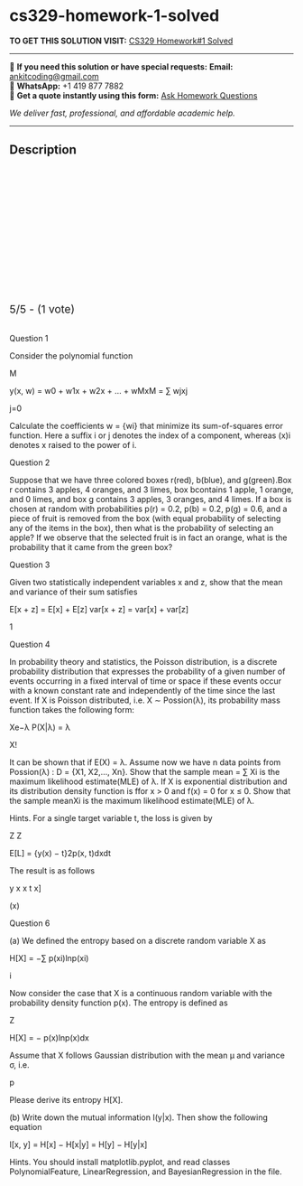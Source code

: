 # cs329-homework-1-solved
**TO GET THIS SOLUTION VISIT:** [CS329 Homework#1 Solved](https://www.ankitcodinghub.com/product/cs329-solved/)


---

📩 **If you need this solution or have special requests:** **Email:** ankitcoding@gmail.com  
📱 **WhatsApp:** +1 419 877 7882  
📄 **Get a quote instantly using this form:** [Ask Homework Questions](https://www.ankitcodinghub.com/services/ask-homework-questions/)

*We deliver fast, professional, and affordable academic help.*

---

<h2>Description</h2>



<div class="kk-star-ratings kksr-auto kksr-align-center kksr-valign-top" data-payload="{&quot;align&quot;:&quot;center&quot;,&quot;id&quot;:&quot;115918&quot;,&quot;slug&quot;:&quot;default&quot;,&quot;valign&quot;:&quot;top&quot;,&quot;ignore&quot;:&quot;&quot;,&quot;reference&quot;:&quot;auto&quot;,&quot;class&quot;:&quot;&quot;,&quot;count&quot;:&quot;1&quot;,&quot;legendonly&quot;:&quot;&quot;,&quot;readonly&quot;:&quot;&quot;,&quot;score&quot;:&quot;5&quot;,&quot;starsonly&quot;:&quot;&quot;,&quot;best&quot;:&quot;5&quot;,&quot;gap&quot;:&quot;4&quot;,&quot;greet&quot;:&quot;Rate this product&quot;,&quot;legend&quot;:&quot;5\/5 - (1 vote)&quot;,&quot;size&quot;:&quot;24&quot;,&quot;title&quot;:&quot;CS329 Homework#1 Solved&quot;,&quot;width&quot;:&quot;138&quot;,&quot;_legend&quot;:&quot;{score}\/{best} - ({count} {votes})&quot;,&quot;font_factor&quot;:&quot;1.25&quot;}">

<div class="kksr-stars">

<div class="kksr-stars-inactive">
            <div class="kksr-star" data-star="1" style="padding-right: 4px">


<div class="kksr-icon" style="width: 24px; height: 24px;"></div>
        </div>
            <div class="kksr-star" data-star="2" style="padding-right: 4px">


<div class="kksr-icon" style="width: 24px; height: 24px;"></div>
        </div>
            <div class="kksr-star" data-star="3" style="padding-right: 4px">


<div class="kksr-icon" style="width: 24px; height: 24px;"></div>
        </div>
            <div class="kksr-star" data-star="4" style="padding-right: 4px">


<div class="kksr-icon" style="width: 24px; height: 24px;"></div>
        </div>
            <div class="kksr-star" data-star="5" style="padding-right: 4px">


<div class="kksr-icon" style="width: 24px; height: 24px;"></div>
        </div>
    </div>

<div class="kksr-stars-active" style="width: 138px;">
            <div class="kksr-star" style="padding-right: 4px">


<div class="kksr-icon" style="width: 24px; height: 24px;"></div>
        </div>
            <div class="kksr-star" style="padding-right: 4px">


<div class="kksr-icon" style="width: 24px; height: 24px;"></div>
        </div>
            <div class="kksr-star" style="padding-right: 4px">


<div class="kksr-icon" style="width: 24px; height: 24px;"></div>
        </div>
            <div class="kksr-star" style="padding-right: 4px">


<div class="kksr-icon" style="width: 24px; height: 24px;"></div>
        </div>
            <div class="kksr-star" style="padding-right: 4px">


<div class="kksr-icon" style="width: 24px; height: 24px;"></div>
        </div>
    </div>
</div>


<div class="kksr-legend" style="font-size: 19.2px;">
            5/5 - (1 vote)    </div>
    </div>
&nbsp;

Question 1

Consider the polynomial function

M

y(x, w) = w0 + w1x + w2x + … + wMxM = ∑ wjxj

j=0

Calculate the coefficients w = {wi} that minimize its sum-of-squares error function. Here a suffix i or j denotes the index of a component, whereas (x)i denotes x raised to the power of i.

Question 2

Suppose that we have three colored boxes r(red), b(blue), and g(green).Box r contains 3 apples, 4 oranges, and 3 limes, box bcontains 1 apple, 1 orange, and 0 limes, and box g contains 3 apples, 3 oranges, and 4 limes. If a box is chosen at random with probabilities p(r) = 0.2, p(b) = 0.2, p(g) = 0.6, and a piece of fruit is removed from the box (with equal probability of selecting any of the items in the box), then what is the probability of selecting an apple? If we observe that the selected fruit is in fact an orange, what is the probability that it came from the green box?

Question 3

Given two statistically independent variables x and z, show that the mean and variance of their sum satisfies

E[x + z] = E[x] + E[z] var[x + z] = var[x] + var[z]

1

Question 4

In probability theory and statistics, the Poisson distribution, is a discrete probability distribution that expresses the probability of a given number of events occurring in a fixed interval of time or space if these events occur with a known constant rate and independently of the time since the last event. If X is Poisson distributed, i.e. X ∼ Possion(λ), its probability mass function takes the following form:

Xe−λ P(X|λ) = λ

X!

It can be shown that if E(X) = λ. Assume now we have n data points from Possion(λ) : D = {X1, X2,…, Xn}. Show that the sample mean = ∑ Xi is the maximum likelihood estimate(MLE) of λ. If X is exponential distribution and its distribution density function is ffor x &gt; 0 and f(x) = 0 for x ≤ 0. Show that the sample meanXi is the maximum likelihood estimate(MLE) of λ.

Hints. For a single target variable t, the loss is given by

Z Z

E[L] = {y(x) − t}2p(x, t)dxdt

The result is as follows

y x x t x]

(x)

Question 6

(a) We defined the entropy based on a discrete random variable X as

H[X] = −∑ p(xi)lnp(xi)

i

Now consider the case that X is a continuous random variable with the probability density function p(x). The entropy is defined as

Z

H[X] = − p(x)lnp(x)dx

Assume that X follows Gaussian distribution with the mean µ and variance σ, i.e.

p

Please derive its entropy H[X].

(b) Write down the mutual information I(y|x). Then show the following equation

I[x, y] = H[x] − H[x|y] = H[y] − H[y|x]

Hints. You should install matplotlib.pyplot, and read classes PolynomialFeature, LinearRegression, and BayesianRegression in the file.
